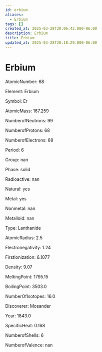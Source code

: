 ```yaml
---
id: erbium
aliases:
  - Erbium
tags: []
created_at: 2025-03-28T20:06:42.000-06:00
description: Erbium
title: Erbium
updated_at: 2025-03-28T20:18:29.000-06:00
---
```


# Erbium

AtomicNumber: 68

Element: Erbium

Symbol: Er

AtomicMass: 167.259

NumberofNeutrons: 99

NumberofProtons: 68

NumberofElectrons: 68

Period: 6

Group: nan

Phase: solid

Radioactive: nan

Natural: yes

Metal: yes

Nonmetal: nan

Metalloid: nan

Type: Lanthanide

AtomicRadius: 2.5

Electronegativity: 1.24

FirstIonization: 6.1077

Density: 9.07

MeltingPoint: 1795.15

BoilingPoint: 3503.0

NumberOfIsotopes: 16.0

Discoverer: Mosander

Year: 1843.0

SpecificHeat: 0.168

NumberofShells: 6

NumberofValence: nan
